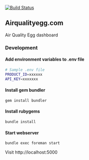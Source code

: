 [![Build Status](https://secure.travis-ci.org/cosm/airqualityegg.com.png)](http://travis-ci.org/cosm/airqualityegg.com)

## Airqualityegg.com

Air Quality Egg dashboard

### Development

#### Add environment variables to .env file

```bash
# Sample .env file
PRODUCT_ID=xxxxxx
API_KEY=xxxxxxx
```

#### Install gem bundler

`gem install bundler`

#### Install rubygems

`bundle install`

#### Start webserver

`bundle exec foreman start`

Visit http://localhost:5000
